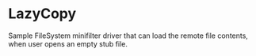# LazyCopy
Sample FileSystem minifilter driver that can load the remote file contents, when user opens an empty stub file.
